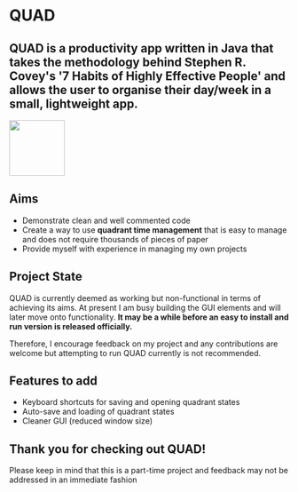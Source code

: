 # QUAD

## QUAD is a productivity app written in Java that takes the methodology behind Stephen R. Covey's '7 Habits of Highly Effective People' and allows the user to organise their day/week in a small, lightweight app.

<img src="http://....jpg" width="100" height="100" />

## Aims

* Demonstrate clean and well commented code
* Create a way to use **quadrant time management** that is easy to
  manage and does not require thousands of pieces of paper
* Provide myself with experience in managing my own projects

## Project State

QUAD is currently deemed as working but non-functional in terms of
achieving its aims. At present I am busy building the GUI elements and
will later move onto functionality. **It may be a while before an easy to
install and run version is released officially.**

Therefore, I encourage feedback on my project and any contributions are
welcome but attempting to run QUAD currently is not recommended.

## Features to add
* Keyboard shortcuts for saving and opening quadrant states
* Auto-save and loading of quadrant states
* Cleaner GUI (reduced window size)

## Thank you for checking out QUAD!

Please keep in mind that this is a part-time project and feedback may not be addressed in an immediate fashion
